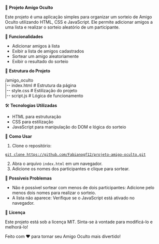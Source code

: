 🎁 **Projeto Amigo Oculto**

Este projeto é uma aplicação simples para organizar um sorteio de Amigo Oculto utilizando HTML, CSS e JavaScript. Ele permite adicionar amigos a uma lista e realizar o sorteio aleatório de um participante.

🚀 **Funcionalidades**

- Adicionar amigos à lista
- Exibir a lista de amigos cadastrados
- Sortear um amigo aleatoriamente
- Exibir o resultado do sorteio

📂 **Estrutura do Projeto**

/amigo_oculto  
|-- index.html # Estrutura da página  
|-- style.css  # Estilização do projeto  
|-- script.js  # Lógica de funcionamento

🛠 **Tecnologias Utilizadas**

- HTML para estruturação
- CSS para estilização
- JavaScript para manipulação do DOM e lógica do sorteio

📌 **Como Usar**

1. Clone o repositório:

[   `git clone https://github.com/Fabianogf12/projeto-amigo-oculto.git`](https://github.com/Fabianogf12/projeto-amigo-oculto.git)

2. Abra o arquivo `index.html` em um navegador.
3. Adicione os nomes dos participantes e clique para sortear.


🐞 **Possíveis Problemas**

- Não é possível sortear com menos de dois participantes: Adicione pelo menos dois nomes para realizar o sorteio.
- A lista não aparece: Verifique se o JavaScript está ativado no navegador.

📄 **Licença**

Este projeto está sob a licença MIT. Sinta-se à vontade para modificá-lo e melhorá-lo!

Feito com ❤️ para tornar seu Amigo Oculto mais divertido!
